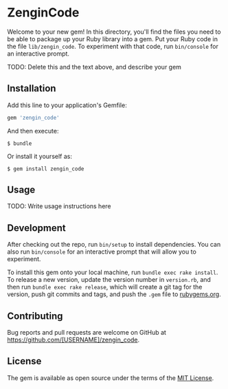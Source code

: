 # ZenginCode

Welcome to your new gem! In this directory, you'll find the files you need to be able to package up your Ruby library into a gem. Put your Ruby code in the file `lib/zengin_code`. To experiment with that code, run `bin/console` for an interactive prompt.

TODO: Delete this and the text above, and describe your gem

## Installation

Add this line to your application's Gemfile:

```ruby
gem 'zengin_code'
```

And then execute:

    $ bundle

Or install it yourself as:

    $ gem install zengin_code

## Usage

TODO: Write usage instructions here

## Development

After checking out the repo, run `bin/setup` to install dependencies. You can also run `bin/console` for an interactive prompt that will allow you to experiment.

To install this gem onto your local machine, run `bundle exec rake install`. To release a new version, update the version number in `version.rb`, and then run `bundle exec rake release`, which will create a git tag for the version, push git commits and tags, and push the `.gem` file to [rubygems.org](https://rubygems.org).

## Contributing

Bug reports and pull requests are welcome on GitHub at https://github.com/[USERNAME]/zengin_code.


## License

The gem is available as open source under the terms of the [MIT License](http://opensource.org/licenses/MIT).

